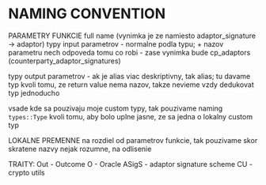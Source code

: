 # NAMING CONVENTION
PARAMETRY FUNKCIE
full name (vynimka je ze namiesto adaptor_signature -> adaptor)
typy input parametrov - normalne podla typu; + nazov parametru nech odpoveda tomu co robi - zase vynimka bude cp_adaptors (counterparty_adaptor_signatures)

typy output parametrov - ak je alias viac deskriptivny, tak alias; tu davame typ kvoli tomu, ze return value nema nazov, takze nevieme vzdy dedukovat typ jednoducho

vsade kde sa pouzivaju moje custom typy, tak pouzivame naming `types::Type` kvoli tomu, aby bolo uplne jasne, ze sa jedna o lokalny custom typ

LOKALNE PREMENNE
na rozdiel od parametrov funkcie, tak pouzivame skor skratene nazvy nejak rozumne, na odlisenie

TRAITY:
Out - Outcome
O - Oracle
ASigS - adaptor signature scheme
CU - crypto utils